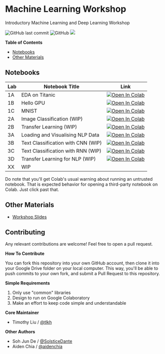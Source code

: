 # Machine Learning Workshop

Introductory Machine Learning and Deep Learning Workshop

![GitHub last commit](https://img.shields.io/github/last-commit/OpenSUTD/machine-learning-workshop.svg) ![GitHub](https://img.shields.io/github/license/OpenSUTD/machine-learning-workshop.svg) ![](https://img.shields.io/github/repo-size/OpenSUTD/machine-learning-workshop.svg)

**Table of Contents**

* [Notebooks](#notebooks)
* [Other Materials](#other-materials)

## Notebooks

| Lab | Notebook Title                       | Link |
| --- | ------------------------------------ | ---- |
| 1A  | EDA on Titanic                       | [![Open In Colab](https://colab.research.google.com/assets/colab-badge.svg)](https://colab.research.google.com/github/OpenSUTD/machine-learning-workshop/blob/master/labs/Lab%201A%20-%20EDA%20on%20Titanic.ipynb) |
| 1B  | Hello GPU                            | [![Open In Colab](https://colab.research.google.com/assets/colab-badge.svg)](https://colab.research.google.com/github/OpenSUTD/machine-learning-workshop/blob/master/labs/Lab%201B%20-%20Hello%20GPU.ipynb) |
| 1C  | MNIST                                | [![Open In Colab](https://colab.research.google.com/assets/colab-badge.svg)](https://colab.research.google.com/github/OpenSUTD/machine-learning-workshop/blob/master/labs/Lab%201C%20-%20MNIST.ipynb) |
| 2A  | Image Classification (WIP)           | [![Open In Colab](https://colab.research.google.com/assets/colab-badge.svg)](https://colab.research.google.com/github/OpenSUTD/machine-learning-workshop/blob/master/labs/Lab%202%20-%20Image%20Classification.ipynb) |
| 2B  | Transfer Learning (WIP)              | [![Open In Colab](https://colab.research.google.com/assets/colab-badge.svg)](https://colab.research.google.com/github/OpenSUTD/machine-learning-workshop/blob/master/labs/Lab%202%20-%20Image%20Classification.ipynb) |
| 3A  | Loading and Visualising NLP Data     | [![Open In Colab](https://colab.research.google.com/assets/colab-badge.svg)](https://colab.research.google.com/github/OpenSUTD/machine-learning-workshop/blob/master/labs/Lab%203A%20-%20Loading%20and%20Visualising%20NLP%20Data.ipynb) |
| 3B  | Text Classification with CNN (WIP)   | [![Open In Colab](https://colab.research.google.com/assets/colab-badge.svg)](https://colab.research.google.com/github/OpenSUTD/machine-learning-workshop/blob/) |
| 3C  | Text Classification with RNN (WIP)   | [![Open In Colab](https://colab.research.google.com/assets/colab-badge.svg)](https://colab.research.google.com/github/OpenSUTD/machine-learning-workshop/blob/) |
| 3D  | Transfer Learning for NLP (WIP)      | [![Open In Colab](https://colab.research.google.com/assets/colab-badge.svg)](https://colab.research.google.com/github/OpenSUTD/machine-learning-workshop/blob/) |
| XX  | WIP                                  |                                      |

Do note that you'll get Colab's usual warning about running an untrusted notebook. That is expected behavior for opening a third-party notebook on Colab. Just click past that.

## Other Materials

* [Workshop Slides](https://drive.google.com/open?id=1yFUOCdwcvAwMPjRhd37u85h9b78TXS4u)

## Contributing

Any relevant contributions are welcome! Feel free to open a pull request. 

**How To Contribute**

You can fork this repository into your own GitHub account, then clone it into your Google Drive folder on your local computer. This way, you'll be able to push commits to your own fork, and submit a Pull Request to this repository.

**Simple Requirements**

1. Only use "common" libraries
2. Design to run on Google Colaboratory
3. Make an effort to keep code simple and understandable

**Core Maintainer**

* Timothy Liu / [@tlkh](https://github.com/tlkh)

**Other Authors**

* Soh Jun De / [@SolsticeDante](https://github.com/SolsticeDante)
* Aiden Chia / [@aidenchia](https://github.com/aidenchia)
